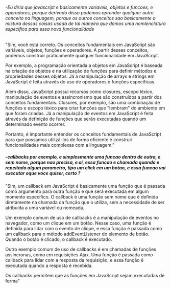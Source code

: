 ###### -Eu diria que javascript e basicamente variaveis, objetos e funcoes, e operadores, porque derivado disso podemos aprender qualquer outro conceito na linguagem, porque os outros conceitos sao basicamente a mistura dessas coisas usada de tal maneira que damos uma nomlenclatura especifica para essa nova funcionalidade

"Sim, você está correto. Os conceitos fundamentais em JavaScript são variáveis, objetos, funções e operadores. A partir desses conceitos, podemos construir praticamente qualquer funcionalidade em JavaScript.

Por exemplo, a programação orientada a objetos em JavaScript é baseada na criação de objetos e na utilização de funções para definir métodos e propriedades desses objetos. Já a manipulação de arrays e strings em JavaScript é feita através do uso de operadores e funções específicas.

Além disso, JavaScript possui recursos como closures, escopo léxico, manipulação de eventos e assincronismo que são construídos a partir dos conceitos fundamentais. Closures, por exemplo, são uma combinação de funções e escopo léxico para criar funções que "lembram" do ambiente em que foram criadas. Já a manipulação de eventos em JavaScript é feita através da definição de funções que serão executadas quando um determinado evento ocorrer.

Portanto, é importante entender os conceitos fundamentais de JavaScript para que possamos utilizá-los de forma eficiente e construir funcionalidades mais complexas com a linguagem."

##### -callbacks por exemplo, e simplesmente uma funcao dentro de outra, e sem nome, porque nao precisa, e ai, essa funcao e chamada quando e repeitado algum parametro, tipo um click em um botao, e essa funcao vai executar oque voce quiser, certo ?

"Sim, um callback em JavaScript é basicamente uma função que é passada como argumento para outra função e que será executada em algum momento específico. O callback é uma função sem nome que é definida diretamente na chamada da função que o utiliza, sem a necessidade de ser atribuída a uma variável ou nomeada.

Um exemplo comum de uso de callbacks é a manipulação de eventos no navegador, como um clique em um botão. Nesse caso, uma função é definida para lidar com o evento de clique, e essa função é passada como um callback para o método addEventListener do elemento de botão. Quando o botão é clicado, o callback é executado.

Outro exemplo comum de uso de callbacks é em chamadas de funções assíncronas, como em requisições Ajax. Uma função é passada como callback para lidar com a resposta da requisição, e essa função é executada quando a resposta é recebida.

Os callbacks permitem que as funções em JavaScript sejam executadas de forma"
